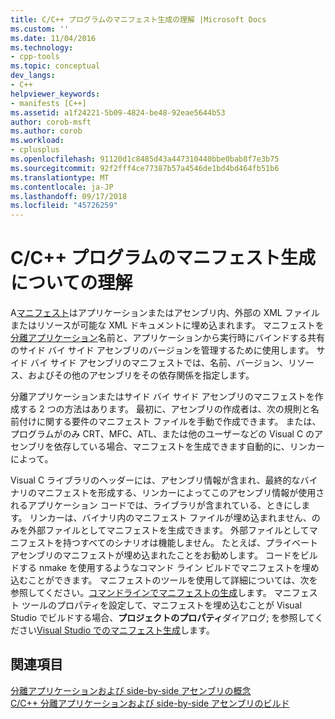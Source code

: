 ```yaml
---
title: C/C++ プログラムのマニフェスト生成の理解 |Microsoft Docs
ms.custom: ''
ms.date: 11/04/2016
ms.technology:
- cpp-tools
ms.topic: conceptual
dev_langs:
- C++
helpviewer_keywords:
- manifests [C++]
ms.assetid: a1f24221-5b09-4824-be48-92eae5644b53
author: corob-msft
ms.author: corob
ms.workload:
- cplusplus
ms.openlocfilehash: 91120d1c8485d43a447310440bbe0bab8f7e3b75
ms.sourcegitcommit: 92f2fff4ce77387b57a4546de1bd4bd464fb51b6
ms.translationtype: MT
ms.contentlocale: ja-JP
ms.lasthandoff: 09/17/2018
ms.locfileid: "45726259"
---
```

# <a name="understanding-manifest-generation-for-cc-programs"></a>C/C++ プログラムのマニフェスト生成についての理解

A[マニフェスト](https://msdn.microsoft.com/library/aa375365)はアプリケーションまたはアセンブリ内、外部の XML ファイルまたはリソースが可能な XML ドキュメントに埋め込まれます。 マニフェストを[分離アプリケーション](/windows/desktop/SbsCs/isolated-applications)名前と、アプリケーションから実行時にバインドする共有のサイド バイ サイド アセンブリのバージョンを管理するために使用します。 サイド バイ サイド アセンブリのマニフェストでは、名前、バージョン、リソース、およびその他のアセンブリをその依存関係を指定します。

分離アプリケーションまたはサイド バイ サイド アセンブリのマニフェストを作成する 2 つの方法はあります。 最初に、アセンブリの作成者は、次の規則と名前付けに関する要件のマニフェスト ファイルを手動で作成できます。 または、プログラムがのみ CRT、MFC、ATL、または他のユーザーなどの Visual C のアセンブリを依存している場合、マニフェストを生成できます自動的に、リンカーによって。

Visual C ライブラリのヘッダーには、アセンブリ情報が含まれ、最終的なバイナリのマニフェストを形成する、リンカーによってこのアセンブリ情報が使用されるアプリケーション コードでは、ライブラリが含まれている、ときにします。 リンカーは、バイナリ内のマニフェスト ファイルが埋め込まれません、のみを外部ファイルとしてマニフェストを生成できます。 外部ファイルとしてマニフェストを持つすべてのシナリオは機能しません。 たとえば、プライベート アセンブリのマニフェストが埋め込まれたことをお勧めします。 コードをビルドする nmake を使用するようなコマンド ライン ビルドでマニフェストを埋め込むことができます。 マニフェストのツールを使用して詳細については、次を参照してください。[コマンドラインでマニフェストの生成](../build/manifest-generation-at-the-command-line.md)します。 マニフェスト ツールのプロパティを設定して、マニフェストを埋め込むことが Visual Studio でビルドする場合、**プロジェクトのプロパティ**ダイアログ; を参照してください[Visual Studio でのマニフェスト生成](../build/manifest-generation-in-visual-studio.md)します。

## <a name="see-also"></a>関連項目

[分離アプリケーションおよび side-by-side アセンブリの概念](../build/concepts-of-isolated-applications-and-side-by-side-assemblies.md)<br/>
[C/C++ 分離アプリケーションおよび side-by-side アセンブリのビルド](../build/building-c-cpp-isolated-applications-and-side-by-side-assemblies.md)